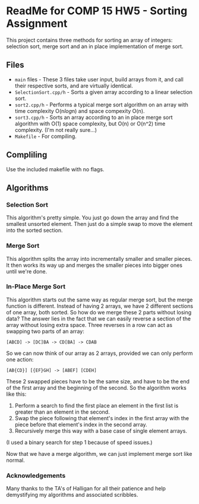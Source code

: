 # ReadMe for COMP 15 HW5 - Sorting Assignment 

This project contains three methods for sorting an array of integers: selection
sort, merge sort and an in place implementation of merge sort.

## Files

* `main` files - These 3 files take user input, build arrays from it, and call
their respective sorts, and are virtually identical.
* `SelectionSort.cpp/h` - Sorts a given array according to a linear selection
sort.
* `sort2.cpp/h` - Performs a typical merge sort algorithm on an array with
time complexity O(n*log*n) and space compexity O(n).
* `sort3.cpp/h` - Sorts an array according to an in place merge sort algorithm
with O(1) space complexity, but O(n) or O(n^2) time complexity. (I'm not really
sure...)
* `Makefile` - For compiling.

## Compliling

Use the included makefile with no flags.

## Algorithms

### Selection Sort

This algorithm's pretty simple. You just go down the array and find the smallest
unsorted element. Then just do a simple swap to move the element into the
sorted section.

### Merge Sort

This algorithm splits the array into incrementally smaller and smaller pieces. 
It then works its way up and merges the smaller pieces into bigger ones until
we're done.

### In-Place Merge Sort

This algorithm starts out the same way as regular merge sort, but the merge
function is different. Instead of having 2 arrays, we have 2 different sections
of one array, both sorted. So how do we merge these 2 parts without losing
data? The answer lies in the fact that we can easily reverse a section of the
array without losing extra space. Three reverses in a row can act as swapping
two parts of an array:

```
[ABCD] -> [DC]BA -> CD[BA] -> CDAB
```

So we can now think of our array as 2 arrays, provided we can only perform one
action:

```
[AB{CD}] [{EF}GH] -> [ABEF] [CDEH]
```

These 2 swapped pieces have to be the same size, and have to be the end of the
first array and the beginning of the second. So the algorithm works like this:

1. Perform a search to find the first place an element in the first list is
greater than an element in the second.
2. Swap the piece following that element's index in the first array with the
piece before that element's index in the second array.
3. Recursively merge this way with a base case of single element arrays.

(I used a binary search for step 1 because of speed issues.)

Now that we have a merge algorithm, we can just implement merge sort like
normal.

### Acknowledgements

Many thanks to the TA's of Halligan for all their patience and help demystifying
 my algorithms and associated scribbles.
